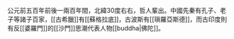 公元前五百年前後一兩百年間，北緯30度右右，哲人輩出。中國先秦有孔子、老子等諸子百家，[[古希臘]]有[[蘇格拉底]]，古波斯有[[瑣羅亞斯德]]，而古印度則有反[[婆羅門]]的[[沙門]]思潮代表人物[[buddha|佛陀]]。